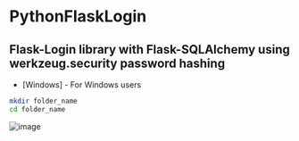 # PythonFlaskLogin

## Flask-Login library with Flask-SQLAlchemy using werkzeug.security password hashing

- [Windows] - For Windows users

```sh
mkdir folder_name
cd folder_name
```

![image](https://user-images.githubusercontent.com/24410504/116811212-b78aea80-ab50-11eb-9c99-f6495e77bc60.png)

